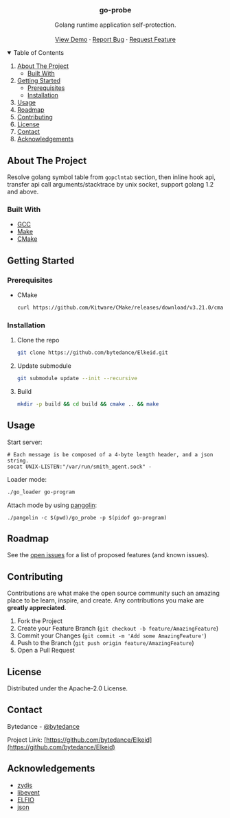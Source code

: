 <!-- PROJECT LOGO -->
<br />
<p align="center">
  <h3 align="center">go-probe</h3>

  <p align="center">
    Golang runtime application self-protection.
    <br />
    <br />
    <a href="sample">View Demo</a>
    ·
    <a href="https://github.com/bytedance/Elkeid/issues">Report Bug</a>
    ·
    <a href="https://github.com/bytedance/Elkeid/issues">Request Feature</a>
  </p>
</p>



<!-- TABLE OF CONTENTS -->
<details open="open">
  <summary>Table of Contents</summary>
  <ol>
    <li>
      <a href="#about-the-project">About The Project</a>
      <ul>
        <li><a href="#built-with">Built With</a></li>
      </ul>
    </li>
    <li>
      <a href="#getting-started">Getting Started</a>
      <ul>
        <li><a href="#prerequisites">Prerequisites</a></li>
        <li><a href="#installation">Installation</a></li>
      </ul>
    </li>
    <li><a href="#usage">Usage</a></li>
    <li><a href="#roadmap">Roadmap</a></li>
    <li><a href="#contributing">Contributing</a></li>
    <li><a href="#license">License</a></li>
    <li><a href="#contact">Contact</a></li>
    <li><a href="#acknowledgements">Acknowledgements</a></li>
  </ol>
</details>



<!-- ABOUT THE PROJECT -->
## About The Project

Resolve golang symbol table from ```gopclntab``` section, then inline hook api, transfer api call arguments/stacktrace by unix socket, support golang 1.2 and above.

### Built With

* [GCC](https://gcc.gnu.org)
* [Make](https://www.gnu.org/software/make)
* [CMake](https://cmake.org)



<!-- GETTING STARTED -->
## Getting Started

### Prerequisites

* CMake
  ```sh
  curl https://github.com/Kitware/CMake/releases/download/v3.21.0/cmake-3.21.0-linux-x86_64.sh | sh
  ```

### Installation

1. Clone the repo
   ```sh
   git clone https://github.com/bytedance/Elkeid.git
   ```
2. Update submodule
   ```sh
   git submodule update --init --recursive
   ```
3. Build
   ```sh
   mkdir -p build && cd build && cmake .. && make
   ```



<!-- USAGE EXAMPLES -->
## Usage

Start server:
```shell
# Each message is be composed of a 4-byte length header, and a json string.
socat UNIX-LISTEN:"/var/run/smith_agent.sock" -
```

Loader mode:
```sh
./go_loader go-program
```

Attach mode by using [pangolin](https://github.com/Hackerl/pangolin):
```
./pangolin -c $(pwd)/go_probe -p $(pidof go-program)
```



<!-- ROADMAP -->
## Roadmap

See the [open issues](https://github.com/bytedance/Elkeid/issues) for a list of proposed features (and known issues).



<!-- CONTRIBUTING -->
## Contributing

Contributions are what make the open source community such an amazing place to be learn, inspire, and create. Any contributions you make are **greatly appreciated**.

1. Fork the Project
2. Create your Feature Branch (`git checkout -b feature/AmazingFeature`)
3. Commit your Changes (`git commit -m 'Add some AmazingFeature'`)
4. Push to the Branch (`git push origin feature/AmazingFeature`)
5. Open a Pull Request



<!-- LICENSE -->
## License

Distributed under the Apache-2.0 License.



<!-- CONTACT -->
## Contact

Bytedance - [@bytedance](https://github.com/bytedance)

Project Link: [https://github.com/bytedance/Elkeid](https://github.com/bytedance/Elkeid)



<!-- ACKNOWLEDGEMENTS -->
## Acknowledgements
* [zydis](https://github.com/zyantific/zydis)
* [libevent](https://github.com/libevent/libevent)
* [ELFIO](https://github.com/serge1/ELFIO)
* [json](https://github.com/nlohmann/json)